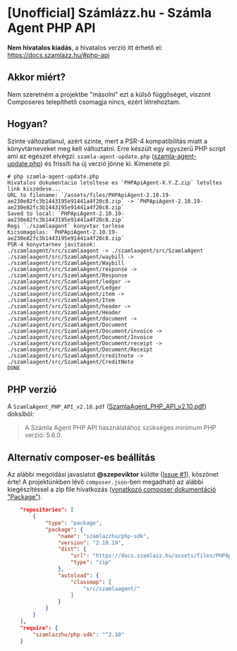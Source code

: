 # [Unofficial] Számlázz.hu - Számla Agent PHP API

**Nem hivatalos kiadás**, a hivatalos verzió itt érhető el: https://docs.szamlazz.hu/#php-api

## Akkor miért?

Nem szeretném a projektbe "másolni" ezt a külső függőséget, viszont Composeres telepíthető csomagja nincs, ezért létrehoztam.

## Hogyan?

Szinte változatlanul, azért szinte, mert a PSR-4 kompatibilitás miatt a könyvtárneveket meg kell változtatni. Erre készült egy egyszerű PHP script ami az egészet elvégzi: `szamla-agent-update.php` ([szamla-agent-update.php](./szamla-agent-update.php)) és frissíti ha új verzió jönne ki. Kimenete pl:

```shell
# php szamla-agent-update.php 
Hivatalos dokumentacio letoltese es `PHPApiAgent-X.Y.Z.zip` letoltes link kiszedese...
URL to filename: `/assets/files/PHPApiAgent-2.10.19-ae230e82fc3b1443195e91441a4f20c8.zip` -> `PHPApiAgent-2.10.19-ae230e82fc3b1443195e91441a4f20c8.zip`
Saved to local: `PHPApiAgent-2.10.19-ae230e82fc3b1443195e91441a4f20c8.zip`
Regi `./szamlaagent` konyvtar torlese
Kicsomagolas: `PHPApiAgent-2.10.19-ae230e82fc3b1443195e91441a4f20c8.zip`
PSR-4 konyvtarnev javitasok:
./szamlaagent/src/szamlaagent -> ./szamlaagent/src/SzamlaAgent
./szamlaagent/src/SzamlaAgent/waybill -> ./szamlaagent/src/SzamlaAgent/Waybill
./szamlaagent/src/SzamlaAgent/response -> ./szamlaagent/src/SzamlaAgent/Response
./szamlaagent/src/SzamlaAgent/ledger -> ./szamlaagent/src/SzamlaAgent/Ledger
./szamlaagent/src/SzamlaAgent/item -> ./szamlaagent/src/SzamlaAgent/Item
./szamlaagent/src/SzamlaAgent/header -> ./szamlaagent/src/SzamlaAgent/Header
./szamlaagent/src/SzamlaAgent/document -> ./szamlaagent/src/SzamlaAgent/Document
./szamlaagent/src/SzamlaAgent/Document/invoice -> ./szamlaagent/src/SzamlaAgent/Document/Invoice
./szamlaagent/src/SzamlaAgent/Document/receipt -> ./szamlaagent/src/SzamlaAgent/Document/Receipt
./szamlaagent/src/SzamlaAgent/creditnote -> ./szamlaagent/src/SzamlaAgent/CreditNote
DONE
```

## PHP verzió

A `SzamlaAgent_PHP_API_v2.10.pdf` ([SzamlaAgent_PHP_API_v2.10.pdf](/blob/2.10.18/szamlaagent/docs/SzamlaAgent_PHP_API_v2.10.pdf)) doksiból: 

> A Számla Agent PHP API használatához szükséges minimum PHP verzió: 5.6.0.

## Alternatív composer-es beállítás

Az alábbi megoldási javaslatot **@szepeviktor** küldte ([Issue #1](https://github.com/Benjaminhu/szamlazz-php-api/issues/1)), köszönet érte! A projektünkben lévő `composer.json`-ben megadható az alábbi kiegészítéssel a zip file hivatkozás ([vonatkozó composer dokumentáció "Package"](https://getcomposer.org/doc/05-repositories.md#package-2)).

```json
    "repositories": [
        {
            "type": "package",
            "package": {
                "name": "szamlazzhu/php-sdk",
                "version": "2.10.19",
                "dist": {
                    "url": "https://docs.szamlazz.hu/assets/files/PHPApiAgent-2.10.19-ae230e82fc3b1443195e91441a4f20c8.zip",
                    "type": "zip"
                },
                "autoload": {
                    "classmap": [
                        "src/szamlaagent/"
                    ]
                }
            }
        }
    ],
    "require": {
        "szamlazzhu/php-sdk": "^2.10"
    }
```
